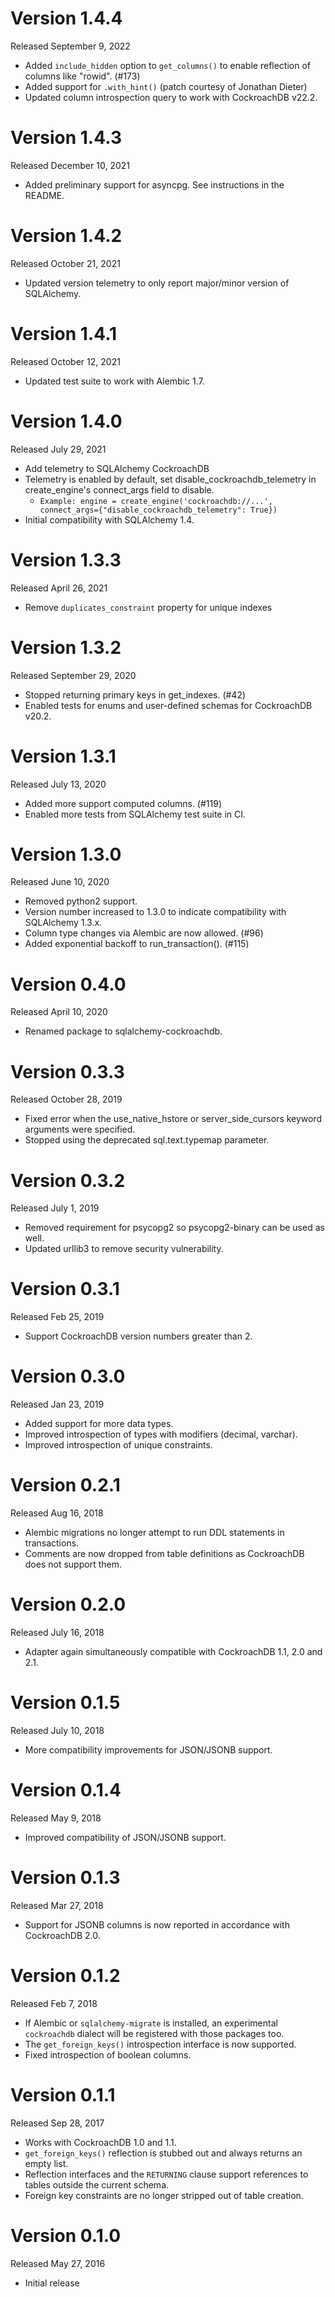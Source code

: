 # Version 1.4.4
Released September 9, 2022

- Added `include_hidden` option to `get_columns()` to enable reflection of columns like "rowid". (#173)
- Added support for `.with_hint()` (patch courtesy of Jonathan Dieter)
- Updated column introspection query to work with CockroachDB v22.2.

# Version 1.4.3
Released December 10, 2021

- Added preliminary support for asyncpg. See instructions in the README.

# Version 1.4.2
Released October 21, 2021

- Updated version telemetry to only report major/minor version of SQLAlchemy.

# Version 1.4.1
Released October 12, 2021

- Updated test suite to work with Alembic 1.7.

# Version 1.4.0
Released July 29, 2021

- Add telemetry to SQLAlchemy CockroachDB
- Telemetry is enabled by default, set disable_cockroachdb_telemetry in create_engine's connect_args field to disable.
  - ```Example: engine = create_engine('cockroachdb://...', connect_args={"disable_cockroachdb_telemetry": True})```
- Initial compatibility with SQLAlchemy 1.4.


# Version 1.3.3
Released April 26, 2021

- Remove `duplicates_constraint` property for unique indexes

# Version 1.3.2
Released September 29, 2020

- Stopped returning primary keys in get_indexes. (#42)
- Enabled tests for enums and user-defined schemas for CockroachDB v20.2.

# Version 1.3.1
Released July 13, 2020

- Added more support computed columns. (#119)
- Enabled more tests from SQLAlchemy test suite in CI.

# Version 1.3.0

Released June 10, 2020

- Removed python2 support.
- Version number increased to 1.3.0 to indicate compatibility with SQLAlchemy 1.3.x.
- Column type changes via Alembic are now allowed. (#96)
- Added exponential backoff to run_transaction(). (#115)

# Version 0.4.0

Released April 10, 2020

- Renamed package to sqlalchemy-cockroachdb.

# Version 0.3.3

Released October 28, 2019

- Fixed error when the use_native_hstore or server_side_cursors keyword
  arguments were specified.
- Stopped using the deprecated sql.text.typemap parameter.

# Version 0.3.2

Released July 1, 2019

- Removed requirement for psycopg2 so psycopg2-binary can be used as well.
- Updated urllib3 to remove security vulnerability.

# Version 0.3.1

Released Feb 25, 2019

- Support CockroachDB version numbers greater than 2.

# Version 0.3.0

Released Jan 23, 2019

- Added support for more data types.
- Improved introspection of types with modifiers (decimal, varchar).
- Improved introspection of unique constraints.

# Version 0.2.1

Released Aug 16, 2018

- Alembic migrations no longer attempt to run DDL statements in transactions.
- Comments are now dropped from table definitions as CockroachDB does not support them.

# Version 0.2.0

Released July 16, 2018

- Adapter again simultaneously compatible with CockroachDB 1.1, 2.0
  and 2.1.

# Version 0.1.5

Released July 10, 2018

- More compatibility improvements for JSON/JSONB support.

# Version 0.1.4

Released May 9, 2018

- Improved compatibility of JSON/JSONB support.

# Version 0.1.3

Released Mar 27, 2018

- Support for JSONB columns is now reported in accordance with CockroachDB 2.0.

# Version 0.1.2

Released Feb 7, 2018

- If Alembic or `sqlalchemy-migrate` is installed, an experimental
  `cockroachdb` dialect will be registered with those packages too.
- The `get_foreign_keys()` introspection interface is now supported.
- Fixed introspection of boolean columns.

# Version 0.1.1

Released Sep 28, 2017

- Works with CockroachDB 1.0 and 1.1.
- `get_foreign_keys()` reflection is stubbed out and always returns an empty list.
- Reflection interfaces and the `RETURNING` clause support references to tables outside the current schema.
- Foreign key constraints are no longer stripped out of table creation.

# Version 0.1.0

Released May 27, 2016

- Initial release
